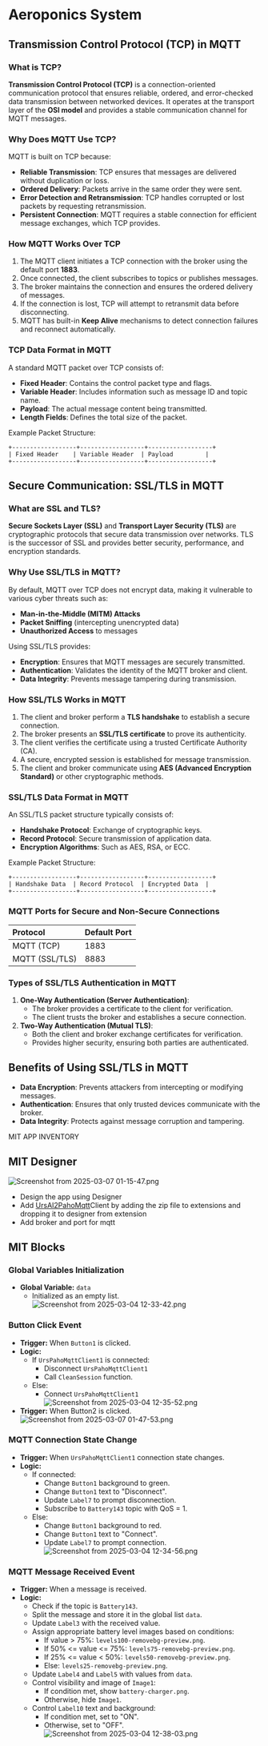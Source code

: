 # Aeroponics System   
## Transmission Control Protocol (TCP) in MQTT   
### What is TCP?   
**Transmission Control Protocol (TCP)** is a connection-oriented communication protocol that ensures reliable, ordered, and error-checked data transmission between networked devices. It operates at the transport layer of the **OSI model** and provides a stable communication channel for MQTT messages.   
### Why Does MQTT Use TCP?   
MQTT is built on TCP because:   
- **Reliable Transmission**: TCP ensures that messages are delivered without duplication or loss.   
- **Ordered Delivery**: Packets arrive in the same order they were sent.   
- **Error Detection and Retransmission**: TCP handles corrupted or lost packets by requesting retransmission.   
- **Persistent Connection**: MQTT requires a stable connection for efficient message exchanges, which TCP provides.   
   
### How MQTT Works Over TCP   
1. The MQTT client initiates a TCP connection with the broker using the default port **1883**.   
2. Once connected, the client subscribes to topics or publishes messages.   
3. The broker maintains the connection and ensures the ordered delivery of messages.   
4. If the connection is lost, TCP will attempt to retransmit data before disconnecting.   
5. MQTT has built-in **Keep Alive** mechanisms to detect connection failures and reconnect automatically.   
   
### TCP Data Format in MQTT   
A standard MQTT packet over TCP consists of:   
- **Fixed Header**: Contains the control packet type and flags.   
- **Variable Header**: Includes information such as message ID and topic name.   
- **Payload**: The actual message content being transmitted.   
- **Length Fields**: Defines the total size of the packet.   
   
Example Packet Structure:   
```
+------------------+------------------+------------------+
| Fixed Header    | Variable Header  | Payload         |
+------------------+------------------+------------------+

```
## Secure Communication: SSL/TLS in MQTT   
### What are SSL and TLS?   
**Secure Sockets Layer (SSL)** and **Transport Layer Security (TLS)** are cryptographic protocols that secure data transmission over networks. TLS is the successor of SSL and provides better security, performance, and encryption standards.   
### Why Use SSL/TLS in MQTT?   
By default, MQTT over TCP does not encrypt data, making it vulnerable to various cyber threats such as:   
- **Man-in-the-Middle (MITM) Attacks**   
- **Packet Sniffing** (intercepting unencrypted data)   
- **Unauthorized Access** to messages   
   
Using SSL/TLS provides:   
- **Encryption**: Ensures that MQTT messages are securely transmitted.   
- **Authentication**: Validates the identity of the MQTT broker and client.   
- **Data Integrity**: Prevents message tampering during transmission.   
   
### How SSL/TLS Works in MQTT   
1. The client and broker perform a **TLS handshake** to establish a secure connection.   
2. The broker presents an **SSL/TLS certificate** to prove its authenticity.   
3. The client verifies the certificate using a trusted Certificate Authority (CA).   
4. A secure, encrypted session is established for message transmission.   
5. The client and broker communicate using **AES (Advanced Encryption Standard)** or other cryptographic methods.   
   
### SSL/TLS Data Format in MQTT   
An SSL/TLS packet structure typically consists of:   
- **Handshake Protocol**: Exchange of cryptographic keys.   
- **Record Protocol**: Secure transmission of application data.   
- **Encryption Algorithms**: Such as AES, RSA, or ECC.   
   
Example Packet Structure:   
```
+------------------+------------------+------------------+
| Handshake Data  | Record Protocol  | Encrypted Data  |
+------------------+------------------+------------------+

```
### MQTT Ports for Secure and Non-Secure Connections   
|       Protocol | Default Port |
|:---------------|:-------------|
|     MQTT (TCP) |         1883 |
| MQTT (SSL/TLS) |         8883 |

### Types of SSL/TLS Authentication in MQTT   
1. **One-Way Authentication (Server Authentication)**:   
    - The broker provides a certificate to the client for verification.   
    - The client trusts the broker and establishes a secure connection.   
2. **Two-Way Authentication (Mutual TLS)**:   
    - Both the client and broker exchange certificates for verification.   
    - Provides higher security, ensuring both parties are authenticated.   
   
## Benefits of Using SSL/TLS in MQTT   
- **Data Encryption**: Prevents attackers from intercepting or modifying messages.   
- **Authentication**: Ensures that only trusted devices communicate with the broker.   
- **Data Integrity**: Protects against message corruption and tampering.   
   
   
   
 MIT APP INVENTORY   
## MIT Designer   
![Screenshot from 2025-03-07 01-15-47.png](https://github.com/anandhupanilkumar/aeroponics-system/blob/main/images/Screenshot%20from%202025-03-07%2001-15-47.png?raw=true)    
- Design the app using Designer   
- Add [UrsAI2PahoMqtt](https://ullisroboterseite.de/android-AI2-PahoDown.html)Client by adding the zip file to extensions and dropping it to designer from extension   
- Add broker and port for mqtt   
   
## MIT Blocks   
### Global Variables Initialization   
- **Global Variable:** `data`   
    - Initialized as an empty list.   
![Screenshot from 2025-03-04 12-33-42.png](https://github.com/anandhupanilkumar/aeroponics-system/blob/main/images/Screenshot%20from%202025-03-04%2012-33-42.png?raw=true)    
   
### Button Click Event   
- **Trigger:** When `Button1` is clicked.   
- **Logic:**   
    - If `UrsPahoMqttClient1` is connected:   
        - Disconnect `UrsPahoMqttClient1`   
        - Call `CleanSession` function.   
    - Else:   
        - Connect `UrsPahoMqttClient1`   
![Screenshot from 2025-03-04 12-35-52.png](https://github.com/anandhupanilkumar/aeroponics-system/blob/main/images/Screenshot%20from%202025-03-04%2012-35-52.png?raw=true)    
- **Trigger:** When Button2 is clicked.   
![Screenshot from 2025-03-07 01-47-53.png](https://github.com/anandhupanilkumar/aeroponics-system/blob/main/images/Screenshot%20from%202025-03-07%2001-47-53.png?raw=true)    
   
### MQTT Connection State Change   
- **Trigger:** When `UrsPahoMqttClient1` connection state changes.   
- **Logic:**   
    - If connected:   
        - Change `Button1` background to green.   
        - Change `Button1` text to "Disconnect".   
        - Update `Label7` to prompt disconnection.   
        - Subscribe to `Battery143` topic with QoS = 1.   
    - Else:   
        - Change `Button1` background to red.   
        - Change `Button1` text to "Connect".   
        - Update `Label7` to prompt connection.   
![Screenshot from 2025-03-04 12-34-56.png](https://github.com/anandhupanilkumar/aeroponics-system/blob/main/images/Screenshot%20from%202025-03-04%2012-34-56.png?raw=true)    
   
### MQTT Message Received Event   
- **Trigger:** When a message is received.   
- **Logic:**   
    - Check if the topic is `Battery143`.   
    - Split the message and store it in the global list `data`.   
    - Update `Label3` with the received value.   
    - Assign appropriate battery level images based on conditions:   
        - If value > 75%: `levels100-removebg-preview.png`.   
        - If 50% <= value <= 75%: `levels75-removebg-preview.png`.   
        - If 25% <= value < 50%: `levels50-removebg-preview.png`.   
        - Else: `levels25-removebg-preview.png`.   
    - Update `Label4` and `Label5` with values from `data`.   
    - Control visibility and image of `Image1`:   
        - If condition met, show `battery-charger.png`.   
        - Otherwise, hide `Image1`.   
    - Control `Label10` text and background:   
        - If condition met, set to "ON".   
        - Otherwise, set to "OFF".   
![Screenshot from 2025-03-04 12-38-03.png](https://github.com/anandhupanilkumar/aeroponics-system/blob/main/images/Screenshot%20from%202025-03-04%2012-38-03.png?raw=true)    
   
   
   
